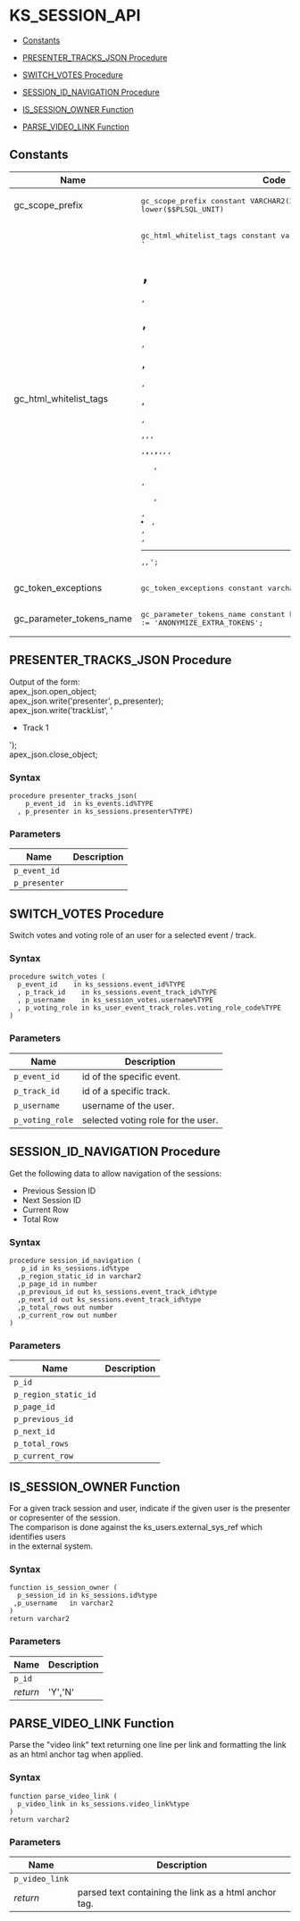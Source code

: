 # KS_SESSION_API



- [Constants](#constants)



- [PRESENTER_TRACKS_JSON Procedure](#presenter_tracks_json)
- [SWITCH_VOTES Procedure](#switch_votes)
- [SESSION_ID_NAVIGATION Procedure](#session_id_navigation)
- [IS_SESSION_OWNER Function](#is_session_owner)
- [PARSE_VIDEO_LINK Function](#parse_video_link)





## Constants<a name="constants"></a>

Name | Code | Description
--- | --- | ---
gc_scope_prefix | <pre>gc_scope_prefix constant VARCHAR2(31) := lower($$PLSQL_UNIT) || '.';</pre> | Standard logger package name
gc_html_whitelist_tags | <pre>gc_html_whitelist_tags constant varchar2(500) := '<h1>,</h1>,<h2>,</h2>,<h3>,</h3>,<h4>,</h4>,<p>,<span>,</span>,</p>,<b>,</b>,<strong>,</strong>,<i>,</i>,<ul>,</ul>,<ol>,</ol>,<li>,</li>,<br />,<hr/>,<em>,</em>';</pre> | a list of strings to NOT escape from. Same as the apex version but includes span and em
gc_token_exceptions | <pre>gc_token_exceptions constant varchar2(4000) := 'oracle|apex|epm|and|its|it|of';</pre> | is a &quot;|&quot; separated list that gets passed into ks_util. It contains the tokens which we want to ommit from escaping.
gc_parameter_tokens_name | <pre>gc_parameter_tokens_name constant ks_parameters.name_key%type := 'ANONYMIZE_EXTRA_TOKENS';</pre> | 






 
## PRESENTER_TRACKS_JSON Procedure<a name="presenter_tracks_json"></a>


<p>
<p>Output of the form:<br />   apex_json.open_object;<br />   apex_json.write(&#39;presenter&#39;, p_presenter);<br />   apex_json.write(&#39;trackList&#39;, &#39;<ul><li>Track 1</li></ul>&#39;);<br />   apex_json.close_object;</p>
</p>

### Syntax
```plsql
procedure presenter_tracks_json(
    p_event_id  in ks_events.id%TYPE
  , p_presenter in ks_sessions.presenter%TYPE)
```

### Parameters
Name | Description
--- | ---
`p_event_id` | 
`p_presenter` | 
 
 





 
## SWITCH_VOTES Procedure<a name="switch_votes"></a>


<p>
<p>Switch votes and voting role of an user for a selected event / track.</p>
</p>

### Syntax
```plsql
procedure switch_votes (
  p_event_id    in ks_sessions.event_id%TYPE
  , p_track_id    in ks_sessions.event_track_id%TYPE
  , p_username    in ks_session_votes.username%TYPE
  , p_voting_role in ks_user_event_track_roles.voting_role_code%TYPE
)
```

### Parameters
Name | Description
--- | ---
`p_event_id` | id of the specific event.
`p_track_id` | id of a specific track.
`p_username` | username of the user.
`p_voting_role` | selected voting role for the user.
 
 





 
## SESSION_ID_NAVIGATION Procedure<a name="session_id_navigation"></a>


<p>
<p>Get the following data to allow navigation of the sessions:</p><ul>
<li>Previous Session ID</li>
<li>Next Session ID</li>
<li>Current Row</li>
<li>Total Row</li>
</ul>

</p>

### Syntax
```plsql
procedure session_id_navigation (
   p_id in ks_sessions.id%type
  ,p_region_static_id in varchar2
  ,p_page_id in number
  ,p_previous_id out ks_sessions.event_track_id%type
  ,p_next_id out ks_sessions.event_track_id%type
  ,p_total_rows out number
  ,p_current_row out number
)
```

### Parameters
Name | Description
--- | ---
`p_id` | 
`p_region_static_id` | 
`p_page_id` | 
`p_previous_id` | 
`p_next_id` | 
`p_total_rows` | 
`p_current_row` | 
 
 





 
## IS_SESSION_OWNER Function<a name="is_session_owner"></a>


<p>
<p>For a given track session and user, indicate if the given user is the presenter<br />or copresenter of the session.<br />The comparison is done against the ks_users.external_sys_ref which identifies users<br />in the external system.</p>
</p>

### Syntax
```plsql
function is_session_owner (
  p_session_id in ks_sessions.id%type
 ,p_username   in varchar2
)
return varchar2
```

### Parameters
Name | Description
--- | ---
`p_id` | 
*return* | &#x27;Y&#x27;,&#x27;N&#x27;
 
 





 
## PARSE_VIDEO_LINK Function<a name="parse_video_link"></a>


<p>
<p>Parse the &quot;video link&quot; text returning one line per link and formatting the link as an html anchor tag when applied.</p>
</p>

### Syntax
```plsql
function parse_video_link (
  p_video_link in ks_sessions.video_link%type
)
return varchar2
```

### Parameters
Name | Description
--- | ---
`p_video_link` | 
*return* | parsed text containing the link as a html anchor tag.
 
 





 
